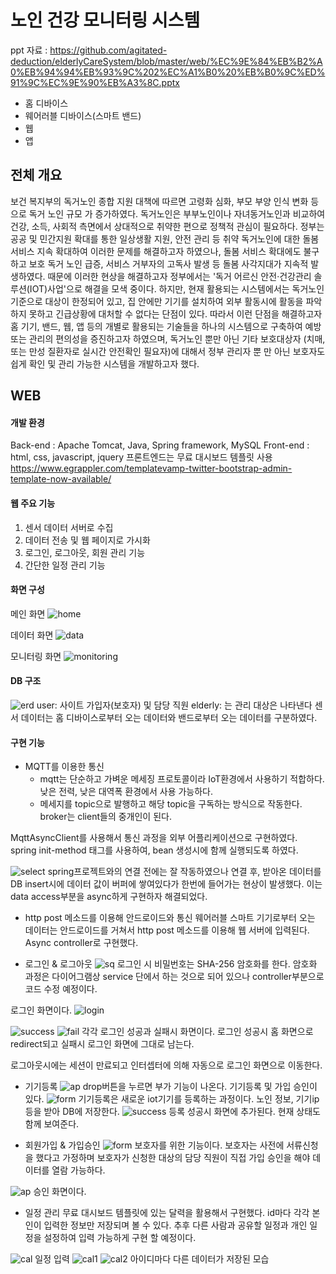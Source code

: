 # 노인 건강 모니터링 시스템

ppt 자료 : https://github.com/agitated-deduction/elderlyCareSystem/blob/master/web/%EC%9E%84%EB%B2%A0%EB%94%94%EB%93%9C%202%EC%A1%B0%20%EB%B0%9C%ED%91%9C%EC%9E%90%EB%A3%8C.pptx


* 홈 디바이스
* 웨어러블 디바이스(스마트 밴드)
* 웹
* 앱


## 전체 개요

보건 복지부의 독거노인 종합 지원 대책에 따르면 고령화 심화, 부모 부양 인식 변화 등으로 독거 노인  규모 가 증가하였다.
독거노인은 부부노인이나 자녀동거노인과 비교하여 건강, 소득, 사회적 측면에서 상대적으로 취약한 편으로 정책적 관심이 필요하다.
정부는 공공 및 민간지원 확대를 통한 일상생활 지원, 안전 관리 등 취약 독거노인에 대한 돌봄 서비스  지속 확대하여 이러한 문제를 해결하고자 하였으나, 돌봄 서비스 확대에도 불구하고 보호 독거 노인 급증,  서비스 거부자의 고독사 발생 등 돌봄 사각지대가 지속적 발생하였다.
때문에 이러한 현상을 해결하고자  정부에서는 '독거 어르신 안전·건강관리 솔루션(IOT)사업'으로 해결을  모색 중이다. 
하지만, 현재 활용되는 시스템에서는 독거노인 기준으로 대상이 한정되어 있고,
집 안에만 기기를 설치하여 외부 활동시에 활동을 파악하지 못하고 긴급상황에
대처할 수 없다는 단점이 있다. 
따라서 이런 단점을 해결하고자 홈 기기, 밴드, 웹, 앱 등의 개별로 활용되는 기술들을 하나의 시스템으로 구축하여 예방 또는 관리의 편의성을 증진하고자 하였으며,
독거노인 뿐만 아닌 기타 보호대상자 (치매,또는 만성 질환자로 실시간 안전확인 필요자)에 대해서 정부 관리자 뿐 만 아닌 보호자도 쉽게 확인 및 관리 가능한 시스템을 개발하고자 했다.


## WEB

#### 개발 환경
Back-end : Apache Tomcat, Java, Spring framework, MySQL
Front-end : html, css, javascript, jquery
프론트엔드는 무료 대시보드 템플릿 사용
https://www.egrappler.com/templatevamp-twitter-bootstrap-admin-template-now-available/

#### 웹 주요 기능
1. 센서 데이터 서버로 수집
2. 데이터 전송 및 웹 페이지로 가시화
3. 로그인, 로그아웃, 회원 관리 기능
4. 간단한 일정 관리 기능


#### 화면 구성

메인 화면
![home](./img/home.png)

데이터 화면
![data](./img/data.png)

모니터링 화면
![monitoring](./img/monitoring.png)


#### DB 구조

![erd](./img/erd.jpg)
user: 사이트 가입자(보호자) 및 담당 직원
elderly: 는 관리 대상은 나타낸다
센서 데이터는 홈 디바이스로부터 오는 데이터와 밴드로부터 오는 데이터를 구분하였다.

#### 구현 기능

* MQTT를 이용한 통신
	* mqtt는 단순하고 가벼운 메세징 프로토콜이라 IoT환경에서 사용하기 적합하다. 낮은 전력, 낮은 대역폭 환경에서 사용 가능하다.
	* 메세지를 topic으로 발행하고 해당 topic을 구독하는 방식으로 작동한다. broker는 client들의 중개인이 된다.

MqttAsyncClient를 사용해서 통신 과정을 외부 어플리케이션으로 구현하였다.
spring init-method 태그를 사용하여, bean 생성시에 함께 실행되도록 하였다.


![select](./img/select.png)
spring프로젝트와의 연결 전에는 잘 작동하였으나 연결 후, 받아온 데이터를 DB insert시에 데이터 값이 버퍼에 쌓여있다가 한번에 들어가는 현상이 발생했다. 이는 data access부분을 async하게 구현하자 해결되었다.


* http post 메소드를 이용해 안드로이드와 통신
웨어러블 스마트 기기로부터 오는 데이터는 안드로이드를 거쳐서 http post 메소드를 이용해 웹 서버에 입력된다. Async controller로 구현했다.


* 로그인 & 로그아웃
![sq](sequencediagram_login.jpg)
로그인 시 비밀번호는 SHA-256 암호화를 한다. 암호화 과정은 다이어그램상 service 단에서 하는 것으로 되어 있으나 controller부분으로 코드 수정 예정이다.

로그인 화면이다.
![login](./img/login.png)

![success](./img/login_suc.png)
![fail](./img/login_f.png)
각각 로그인 성공과 실패시 화면이다. 로그인 성공시 홈 화면으로 redirect되고 실패시 로그인 화면에 그대로 남는다.

로그아웃시에는 세션이 만료되고 인터셉터에 의해 자동으로 로그인 화면으로 이동한다.


* 기기등록
![ap](./img/home_ap.png)
drop버튼을 누르면 부가 기능이 나온다. 기기등록 및 가입 승인이 있다.
![form](./img/reg_form.png)
기기등록은 새로운 iot기기를 등록하는 과정이다. 노인 정보, 기기ip 등을 받아 DB에 저장한다.
![success](./img/reg_suc.png)
등록 성공시 화면에 추가된다. 현재 상태도 함께 보여준다.

* 회원가입 & 가입승인
![form](./img/join_form.png)
보호자를 위한 기능이다.
보호자는 사전에 서류신청을 했다고 가정하며 보호자가 신청한 대상의 담당 직원이 직접 가입 승인을 해야 데이터를 열람 가능하다.

![ap](./img/ap.png)
승인 화면이다.

* 일정 관리
무료 대시보드 템플릿에 있는 달력을 활용해서 구현했다.
id마다 각각 본인이 입력한 정보만 저장되며 볼 수 있다. 추후 다른 사람과 공유할 일정과 개인 일정을 설정하여 입력 가능하게 구현 할 예정이다.

![cal](./img/cal_in.png)
일정 입력
![cal1](./img/cal1.png)
![cal2](./img/cal2.png)
아이디마다 다른 데이터가 저장된 모습

